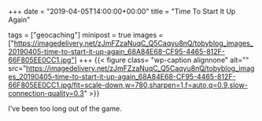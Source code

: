 +++
date = "2019-04-05T14:00:00+00:00"
title = "Time To Start It Up Again"

tags = ["geocaching"]
minipost = true
images = ["https://imagedelivery.net/zJmFZzaNuqC_Q5Caqyu8nQ/tobyblog_images_20190405-time-to-start-it-up-again_68A84E68-CF95-4465-812F-66F805EE0CC1.jpg"]
+++
{{< figure class= "wp-caption alignnone" alt="" src="https://imagedelivery.net/zJmFZzaNuqC_Q5Caqyu8nQ/tobyblog_images_20190405-time-to-start-it-up-again_68A84E68-CF95-4465-812F-66F805EE0CC1.jpg/fit=scale-down,w=780,sharpen=1,f=auto,q=0.9,slow-connection-quality=0.3" >}}

I’ve been too long out of the game. 
